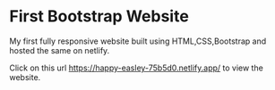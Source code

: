 # First Bootstrap Website
My first fully responsive website built using HTML,CSS,Bootstrap and hosted the same on netlify.

Click on this url https://happy-easley-75b5d0.netlify.app/ to view the website.
